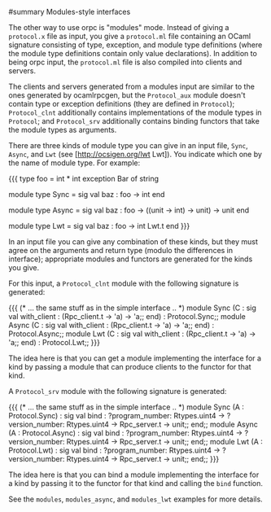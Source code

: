 #summary Modules-style interfaces

The other way to use orpc is "modules" mode. Instead of giving a
`protocol.x` file as input, you give a `protocol.ml` file containing
an OCaml signature consisting of type, exception, and module type
definitions (where the module type definitions contain only value
declarations). In addition to being orpc input, the `protocol.ml` file
is also compiled into clients and servers.

The clients and servers generated from a modules input are similar to
the ones generated by ocamlrpcgen, but the `Protocol_aux` module
doesn't contain type or exception definitions (they are defined in
`Protocol`); `Protocol_clnt` additionally contains implementations of
the module types in `Protocol`; and `Protocol_srv` additionally
contains binding functors that take the module types as arguments.

There are three kinds of module type you can give in an input file,
`Sync`, `Async`, and `Lwt` (see [http://ocsigen.org/lwt Lwt]). You
indicate which one by the name of module type. For example:

{{{
type foo = int * int
exception Bar of string

module type Sync =
sig
  val baz : foo -> int
end

module type Async =
sig
  val baz : foo -> ((unit -> int) -> unit) -> unit
end

module type Lwt =
sig
  val baz : foo -> int Lwt.t
end
}}}

In an input file you can give any combination of these kinds, but they
must agree on the arguments and return type (modulo the differences in
interface); appropriate modules and functors are generated for the
kinds you give.

For this input, a `Protocol_clnt` module with the following signature is generated:

{{{
  (* ... the same stuff as in the simple interface .. *)
module Sync (C : sig val with_client : (Rpc_client.t -> 'a) -> 'a;; end) :
  Protocol.Sync;;
module Async (C : sig val with_client : (Rpc_client.t -> 'a) -> 'a;; end) :
  Protocol.Async;;
module Lwt (C : sig val with_client : (Rpc_client.t -> 'a) -> 'a;; end) :
  Protocol.Lwt;;
}}}

The idea here is that you can get a module implementing the interface
for a kind by passing a module that can produce clients to the functor
for that kind.

A `Protocol_srv` module with the following signature is generated:

{{{
  (* ... the same stuff as in the simple interface .. *)
module Sync (A : Protocol.Sync) :
  sig
    val bind :
      ?program_number: Rtypes.uint4 ->
        ?version_number: Rtypes.uint4 -> Rpc_server.t -> unit;;
  end;;
module Async (A : Protocol.Async) :
  sig
    val bind :
      ?program_number: Rtypes.uint4 ->
        ?version_number: Rtypes.uint4 -> Rpc_server.t -> unit;;
  end;;
module Lwt (A : Protocol.Lwt) :
  sig
    val bind :
      ?program_number: Rtypes.uint4 ->
        ?version_number: Rtypes.uint4 -> Rpc_server.t -> unit;;
  end;;
}}}

The idea here is that you can bind a module implementing the interface
for a kind by passing it to the functor for that kind and calling the
`bind` function.

See the `modules`, `modules_async`, and `modules_lwt` examples for
more details.
